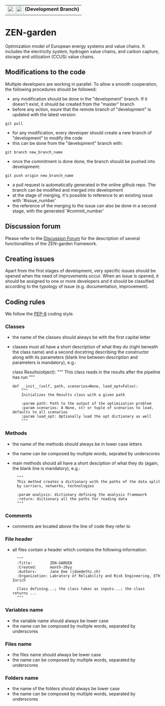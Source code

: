 <table><tr><td valign="center"> 
  <img align="left" height="25px" src="https://github.com/RRE-ETH/ZEN-garden/actions/workflows/pytest_with_conda.yml/badge.svg?branch=development"> 
  <img align="left" height="25px" src="https://img.shields.io/endpoint?url=https://gist.githubusercontent.com/jafluri/5d0d79e86182cd9ccd785d824b1f9ac7/raw/zen_coverage.json">
  <b> (Development Branch) </b>
</td></tr></table>

# ZEN-garden

Optimization model of European energy systems and value chains. It includes the electricity system, hydrogen value chains, and carbon capture, storage and utilization (CCUS) value chains. 

## Modifications to the code
Multiple developers are working in parallel. To allow a smooth cooperation, the following procedures should be followed:
* any modification should be done in the "development" branch. If it doesn't exist, it should be created from the "master" branch
* before any action, esure that the remote branch of "development" is updated with the latest version: 
```
git pull
```
* for any modification, every developer should create a new branch of "development" to modify the code
* this can be done from the "development" branch with: 
```
git branch new_branch_name
```
* once the commitment is done done, the branch should be pushed into development: 
```
git push origin new_branch_name
```
* a pull request is automatically generated in the online github repo. The branch can be modified and merged into development
* at the stage of merging, it's possible to reference to an existing issue with '#issue_number'
* the reference of the merging to the issue can also be done in a second stage, with the generated '#commit_number'

## Discussion forum
Please refer to the [Discussion Forum](https://github.com/RRE-ETH/ZEN-garden/discussions) for the description of several functionalities of the ZEN-garden framework.

## Creating issues
Apart from the first stages of development, very specific issues should be opened when the need of improvements occur.
When an issue is opened, it should be assigned to one or more developers and it should be classified according to the typology of issue (e.g. documentation, improvement).

## Coding rules
We follow the [PEP-8](https://peps.python.org/pep-0008/)
 coding style.
### Classes
* the name of the classes should always be with the first capital letter
* classes must all have a short description of what they do (right beneath the class name) and a second docstring describing the constructor along with its parameters (blank line between description and parameters is mandatory), e.g.:


    class Results(object):
      """
      This class reads in the results after the pipeline has run
      """

      def __init__(self, path, scenarios=None, load_opt=False):
          """
          Initializes the Results class with a given path
  
          :param path: Path to the output of the optimization problem
          :param scenarios: A None, str or tuple of scenarios to load, defaults to all scenarios
          :param load_opt: Optionally load the opt dictionary as well
          """

### Methods
* the name of the methods should always be in lower case letters
* the name can be composed by multiple words, seprated by underscores
* main methods should all have a short desciption of what they do (again, the blank line is mandatory), e.g.:

        """
        This method creates a dictionary with the paths of the data split
        by carriers, networks, technologies

        :param analysis: dictionary defining the analysis framework
        :return: dictionary all the paths for reading data
        """

### Comments
* comments are located above the line of code they refer to

### File header
* all files contain a header which contains the following information: 


        """
        :Title:        ZEN-GARDEN
        :Created:      month-20yy
        :Authors:      Jane Doe (jdoe@ethz.ch)
        :Organization: Labratory of Reliability and Risk Engineering, ETH Zurich

        Class defining...; the class takes as inputs...; the class returns ...
        """

### Variables name
* the variable name should always be lower case
* the name can be composed by multiple words, separated by underscores

### Files name
* the files name should always be lower case
* the name can be composed by multiple words, separated by underscores

### Folders name
* the name of the folders should always be lower case
* the name can be composed by multiple words, separated by underscores
